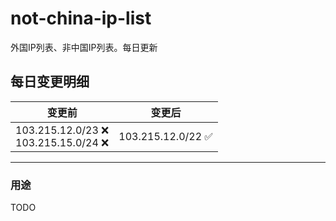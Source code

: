# not-china-ip-list
外国IP列表、非中国IP列表。每日更新

每日变更明细
--------------------
|  变更前   | 变更后 |
|  ----  | ----  |
|  103.215.12.0/23 :x: <br> 103.215.15.0/24 :x: <br> | 103.215.12.0/22 :white_check_mark: | 

--------------------
### 用途
TODO
